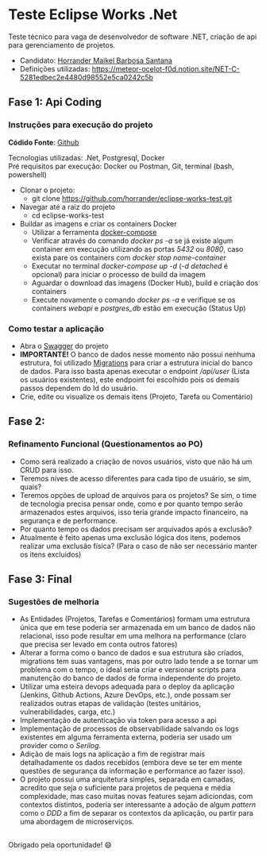 # Teste Eclipse Works .Net

Teste técnico para vaga de desenvolvedor de software .NET, criação de api para gerenciamento de projetos.

- Candidato: [Horrander Maikel Barbosa Santana](https://www.linkedin.com/in/horrander/)
- Definições utilizadas: https://meteor-ocelot-f0d.notion.site/NET-C-5281edbec2e4480d98552e5ca0242c5b

## Fase 1: Api Coding

### Instruções para execução do projeto

**Códido Fonte**: [Github](https://github.com/horrander/eclipse-works-test)

<p>Tecnologias utilizadas: .Net, Postgresql, Docker<br>
Pré requisitos par execução: Docker ou Postman, Git, terminal (bash, powershell)</p>

- Clonar o projeto:
  - git clone https://github.com/horrander/eclipse-works-test.git
- Navegar até a raiz do projeto
  - cd eclipse-works-test
- Buildar as imagens e criar os containers Docker
  - Utilizar a ferramenta [docker-compose](https://docs.docker.com/compose/)
  - Verificar através do comando _docker ps -a_ se já existe algum container em execução utilizando as portas _5432_ ou _8080_, caso exista pare os containers com _docker stop nome-container_
  - Executar no terminal _docker-compose up -d_ (_-d detached_ é opcional) para iniciar o processo de build da imagem
  - Aguardar o download das imagens (Docker Hub), build e criação dos containers
  - Execute novamente o comando _docker ps -a_ e verifique se os containers _webapi_ e _postgres_db_ estão em execução (Status Up)

### Como testar a aplicação

- Abra o [Swagger](http://localhost:8080/swagger/index.html) do projeto
- **IMPORTANTE!** O banco de dados nesse momento não possui nenhuma estrutura, foi utilizado [Migrations](https://learn.microsoft.com/en-us/ef/core/managing-schemas/migrations/?tabs=dotnet-core-cli) para criar a estrutura inicial do banco de dados. Para isso basta apenas executar o endpoint _/api/user_ (Lista os usuários existentes), este endpoint foi escolhido pois os demais passos dependem do Id do usuário.
- Crie, edite ou visualize os demais itens (Projeto, Tarefa ou Comentário)

## Fase 2:

### Refinamento Funcional (Questionamentos ao PO)

- Como será realizado a criação de novos usuários, visto que não há um CRUD para isso.
- Teremos níves de acesso diferentes para cada tipo de usuário, se sim, quais?
- Teremos opções de upload de arquivos para os projetos? Se sim, o time de tecnologia precisa pensar onde, como e por quanto tempo serão armazenados estes arquivos, isso teria grande impacto financeiro, na segurança e de performance.
- Por quanto tempo os dados precisam ser arquivados após a exclusão?
- Atualmente é feito apenas uma exclusão lógica dos itens, podemos realizar uma exclusão física? (Para o caso de não ser necessário manter os itens excluidos)

## Fase 3: Final

### Sugestões de melhoria

- As Entidades (Projetos, Tarefas e Comentários) formam uma estrutura única que em tese poderia ser armazenada em um banco de dados não relacional, isso pode resultar em uma melhora na performance (claro que precisa ser levado em conta outros fatores)
- Alterar a forma como o banco de dados e sua estrutura são criados, migrations tem suas vantagens, mas por outro lado tende a se tornar um problema com o tempo, o ideal seria criar e versionar scripts para manutenção do banco de dados de forma independente do projeto.
- Utilizar uma esteira devops adequada para o deploy da aplicação (Jenkins, Github Actions, Azure DevOps, etc.), onde possam ser realizados outras etapas de validação (testes unitários, vulnerabilidades, carga, etc.)
- Implementação de autenticação via token para acesso a api
- Implementação de processos de observabilidade salvando os logs existentes em alguma ferramenta externa, poderia ser usado um provider como o _Serilog_.
- Adição de mais logs na aplicação a fim de registrar mais detalhadamente os dados recebidos (embora deve se ter em mente questões de segurança da informação e performance ao fazer isso).
- O projeto possui uma arquitetura simples, separada em camadas, acredito que seja o suficiente para projetos de pequena e média complexidade, mas caso muitas novas features sejam adiciondas, com contextos distintos, poderia ser interessante a adoção de algum _pattern_ como o _DDD_ a fim de separar os contextos da aplicação, ou partir para uma abordagem de microserviços.

##

Obrigado pela oportunidade! :smile:
